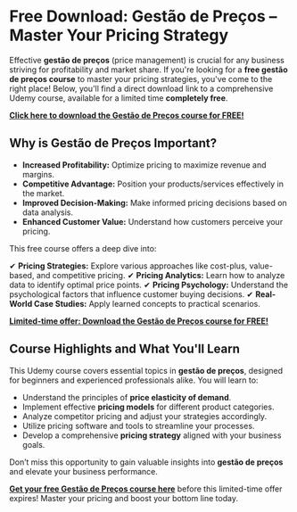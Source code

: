 # Free Download: Gestão de Preços – Master Your Pricing Strategy

Effective **gestão de preços** (price management) is crucial for any business striving for profitability and market share. If you're looking for a **free gestão de preços course** to master your pricing strategies, you've come to the right place! Below, you'll find a direct download link to a comprehensive Udemy course, available for a limited time **completely free**.

[**Click here to download the Gestão de Preços course for FREE!**](https://udemywork.com/gestao-de-precos)

## Why is Gestão de Preços Important?

*   **Increased Profitability:** Optimize pricing to maximize revenue and margins.
*   **Competitive Advantage:** Position your products/services effectively in the market.
*   **Improved Decision-Making:** Make informed pricing decisions based on data analysis.
*   **Enhanced Customer Value:** Understand how customers perceive your pricing.

This free course offers a deep dive into:

✔ **Pricing Strategies:** Explore various approaches like cost-plus, value-based, and competitive pricing.
✔ **Pricing Analytics:** Learn how to analyze data to identify optimal price points.
✔ **Pricing Psychology:** Understand the psychological factors that influence customer buying decisions.
✔ **Real-World Case Studies:** Apply learned concepts to practical scenarios.

[**Limited-time offer: Download the Gestão de Preços course for FREE!**](https://udemywork.com/gestao-de-precos)

## Course Highlights and What You'll Learn

This Udemy course covers essential topics in **gestão de preços**, designed for beginners and experienced professionals alike. You will learn to:

*   Understand the principles of **price elasticity of demand**.
*   Implement effective **pricing models** for different product categories.
*   Analyze competitor pricing and adjust your strategies accordingly.
*   Utilize pricing software and tools to streamline your processes.
*   Develop a comprehensive **pricing strategy** aligned with your business goals.

Don’t miss this opportunity to gain valuable insights into **gestão de preços** and elevate your business performance.

**[Get your free Gestão de Preços course here](https://udemywork.com/gestao-de-precos)** before this limited-time offer expires! Master your pricing and boost your bottom line today.
